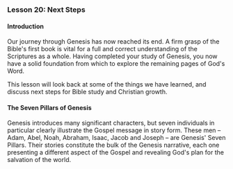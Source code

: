 ### Lesson 20: Next Steps

#### Introduction

Our journey through Genesis has now reached its end. A firm grasp of the Bible&apos;s first book is vital for a full and correct understanding of the Scriptures as a whole. Having completed your study of Genesis, you now have a solid foundation from which to explore the remaining pages of God&apos;s Word.

This lesson will look back at some of the things we have learned, and discuss next steps for Bible study and Christian growth.

#### The Seven Pillars of Genesis

Genesis introduces many significant characters, but seven individuals in particular clearly illustrate the Gospel message in story form. These men – Adam, Abel, Noah, Abraham, Isaac, Jacob and Joseph – are Genesis&apos; Seven Pillars. Their stories constitute the bulk of the Genesis narrative, each one presenting a different aspect of the Gospel and revealing God&apos;s plan for the salvation of the world.
